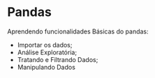 # Pandas

Aprendendo funcionalidades Básicas do pandas:

- Importar os dados;
- Análise Exploratória;
- Tratando e Filtrando Dados;
- Manipulando Dados
